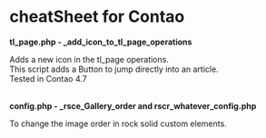 # cheatSheet for Contao

**tl_page.php - _add_icon_to_tl_page_operations**

Adds a new icon in the tl_page operations.\
This script adds a Button to jump directly into an article.\
Tested in Contao 4.7

\
**config.php - _rsce_Gallery_order and rscr_whatever_config.php**

To change the image order in rock solid custom elements.
